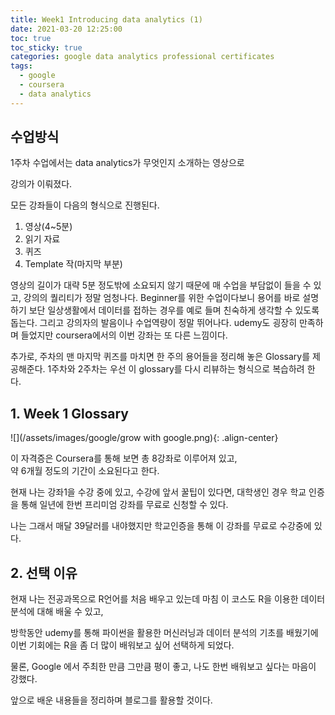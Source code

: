 ```yaml
---
title: Week1 Introducing data analytics (1)
date: 2021-03-20 12:25:00
toc: true
toc_sticky: true
categories: google data analytics professional certificates
tags:
  - google
  - coursera
  - data analytics
---
```



## 수업방식

1주차 수업에서는 data analytics가 무엇인지 소개하는 영상으로

강의가 이뤄졌다.

모든 강좌들이 다음의 형식으로 진행된다.

1. 영상(4~5분)
2. 읽기 자료
3. 퀴즈
4. Template 작(마지막 부분)

영상의 길이가 대략 5분 정도밖에 소요되지 않기 때문에 매 수업을
부담없이 들을 수 있고, 강의의 퀄리티가 정말 엄청나다.
Beginner를 위한 수업이다보니 용어를 바로 설명하기 보단
일상생활에서 데이터를 접하는 경우를 예로 들며 친숙하게 생각할 수 있도록 돕는다. 그리고 강의자의 발음이나 수업역량이 정말 뛰어나다.
udemy도 굉장히 만족하며 들었지만 coursera에서의 이번 강좌는
또 다른 느낌이다.

추가로, 주차의 맨 마지막 퀴즈를 마치면 한 주의 용어들을 정리해 놓은 Glossary를 제공해준다.
1주차와 2주차는 우선 이 glossary를 다시
리뷰하는 형식으로 복습하려 한다.

## 1. Week 1 Glossary

![](/assets/images/google/grow with google.png){: .align-center}

이 자격증은 Coursera를 통해 보면 총 8강좌로 이루어져 있고,  
약 6개월 정도의 기간이 소요된다고 한다.

현재 나는 강좌1을 수강 중에 있고, 수강에 앞서 꿀팁이 있다면,
대학생인 경우 학교 인증을 통해 일년에 한번 프리미엄 강좌를 무료로 신청할 수 있다.   

나는 그래서 매달 39달러를 내야했지만
학교인증을 통해 이 강좌를 무료로 수강중에 있다.

## 2. 선택 이유

현재 나는 전공과목으로 R언어를 처음 배우고 있는데
마침 이 코스도 R을 이용한 데이터 분석에 대해 배울 수 있고,

방학동안 udemy를 통해 파이썬을 활용한 머신러닝과 데이터 분석의
기초를 배웠기에 이번 기회에는 R을 좀 더 많이 배워보고 싶어
선택하게 되었다.

물론, Google 에서 주최한 만큼 그만큼 평이 좋고, 나도 한번
배워보고 싶다는 마음이 강했다.

앞으로 배운 내용들을 정리하며 블로그를 활용할 것이다.
